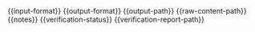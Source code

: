 <output>
  <input-format>{{input-format}}</input-format>
  <output-format>{{output-format}}</output-format>
  <output-path>{{output-path}}</output-path>
  <raw-content-path>{{raw-content-path}}</raw-content-path>
  <notes>{{notes}}</notes>
  <verification-status>{{verification-status}}</verification-status>
  <verification-report-path>{{verification-report-path}}</verification-report-path>
</output>
